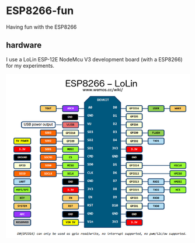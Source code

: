 # ESP8266-fun
Having fun with the ESP8266

## hardware
I use a LoLin ESP-12E NodeMcu V3 development board (with a ESP8266) for my experiments.

![Node MCU pinout](images/NodeMCU_esp8266_lolin_pinout.jpg)
